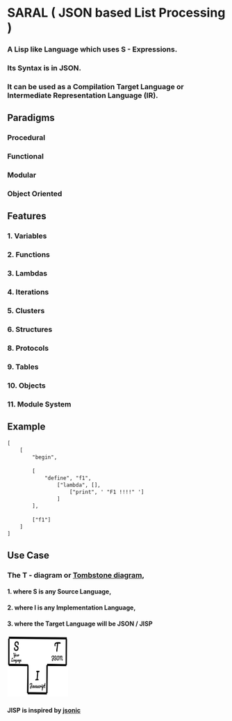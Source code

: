 # SARAL ( JSON based List Processing )
### A Lisp like Language which uses S - Expressions.
### Its Syntax is in JSON.
### It can be used as a Compilation Target Language or Intermediate Representation Language (IR).

## Paradigms
### Procedural 
### Functional
### Modular
### Object Oriented

## Features
### 1. Variables
### 2. Functions
### 3. Lambdas
### 4. Iterations
### 5. Clusters
### 6. Structures
### 8. Protocols
### 9. Tables
### 10. Objects
### 11. Module System


## Example
```
[
    [
        "begin", 
        
        [
            "define", "f1", 
                ["lambda", [],
                    ["print", ' "F1 !!!!" ']
                ]
        ], 
        
        ["f1"]
    ]
]
```

## Use Case
### The T - diagram or [Tombstone diagram](https://en.wikipedia.org/wiki/Tombstone_diagram),
#### 1. where S is any Source Language,
#### 2. where I is any Implementation Language,
#### 3. where the Target Language will be JSON / JISP

#### <img src="./T-Diagram-JISP.svg" style="height:10em;width:10em"/>

#### JISP is inspired by [jsonic](https://github.com/zaach/jsonic)
